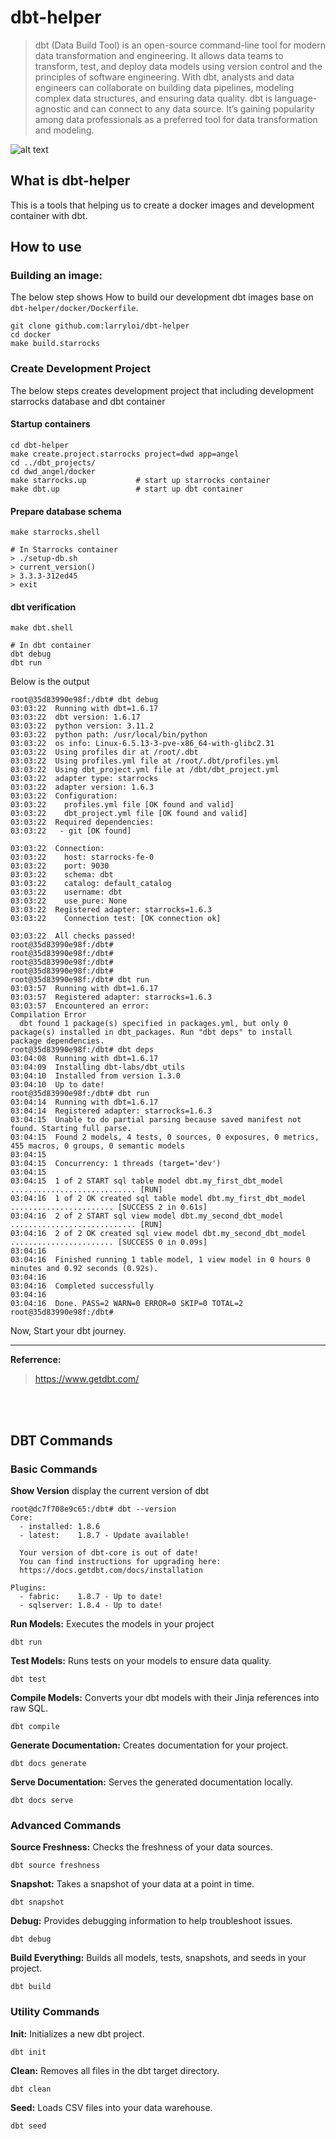 # dbt-helper



> dbt (Data Build Tool) is an open-source command-line tool for modern data transformation and engineering. It allows data teams to transform, test, and deploy data models using version control and the principles of software engineering. With dbt, analysts and data engineers can collaborate on building data pipelines, modeling complex data structures, and ensuring data quality. dbt is language-agnostic and can connect to any data source. It’s gaining popularity among data professionals as a preferred tool for data transformation and modeling.



![alt text](DataPlatform.png?raw=true)



## What is dbt-helper
This is a tools that helping us to create a docker images and development container with dbt. 

## How to use
### Building an image:

The below step shows How to build our development dbt images base on `dbt-helper/docker/Dockerfile`. 
```shell
git clone github.com:larryloi/dbt-helper
cd docker
make build.starrocks
```


### Create Development Project
The below steps creates development project that including development starrocks database and dbt container

#### Startup containers
```shell
cd dbt-helper
make create.project.starrocks project=dwd app=angel
cd ../dbt_projects/
cd dwd_angel/docker
make starrocks.up           # start up starrocks container
make dbt.up                 # start up dbt container

```

#### Prepare database schema
```shell
make starrocks.shell

# In Starrocks container
> ./setup-db.sh
> current_version()
> 3.3.3-312ed45
> exit

```

#### dbt verification
```shell
make dbt.shell

# In dbt container
dbt debug
dbt run
```

Below is the output
```shell
root@35d83990e98f:/dbt# dbt debug
03:03:22  Running with dbt=1.6.17
03:03:22  dbt version: 1.6.17
03:03:22  python version: 3.11.2
03:03:22  python path: /usr/local/bin/python
03:03:22  os info: Linux-6.5.13-3-pve-x86_64-with-glibc2.31
03:03:22  Using profiles dir at /root/.dbt
03:03:22  Using profiles.yml file at /root/.dbt/profiles.yml
03:03:22  Using dbt_project.yml file at /dbt/dbt_project.yml
03:03:22  adapter type: starrocks
03:03:22  adapter version: 1.6.3
03:03:22  Configuration:
03:03:22    profiles.yml file [OK found and valid]
03:03:22    dbt_project.yml file [OK found and valid]
03:03:22  Required dependencies:
03:03:22   - git [OK found]

03:03:22  Connection:
03:03:22    host: starrocks-fe-0
03:03:22    port: 9030
03:03:22    schema: dbt
03:03:22    catalog: default_catalog
03:03:22    username: dbt
03:03:22    use_pure: None
03:03:22  Registered adapter: starrocks=1.6.3
03:03:22    Connection test: [OK connection ok]

03:03:22  All checks passed!
root@35d83990e98f:/dbt#
root@35d83990e98f:/dbt#
root@35d83990e98f:/dbt#
root@35d83990e98f:/dbt#
root@35d83990e98f:/dbt# dbt run
03:03:57  Running with dbt=1.6.17
03:03:57  Registered adapter: starrocks=1.6.3
03:03:57  Encountered an error:
Compilation Error
  dbt found 1 package(s) specified in packages.yml, but only 0 package(s) installed in dbt_packages. Run "dbt deps" to install package dependencies.
root@35d83990e98f:/dbt# dbt deps
03:04:08  Running with dbt=1.6.17
03:04:09  Installing dbt-labs/dbt_utils
03:04:10  Installed from version 1.3.0
03:04:10  Up to date!
root@35d83990e98f:/dbt# dbt run
03:04:14  Running with dbt=1.6.17
03:04:14  Registered adapter: starrocks=1.6.3
03:04:15  Unable to do partial parsing because saved manifest not found. Starting full parse.
03:04:15  Found 2 models, 4 tests, 0 sources, 0 exposures, 0 metrics, 455 macros, 0 groups, 0 semantic models
03:04:15
03:04:15  Concurrency: 1 threads (target='dev')
03:04:15
03:04:15  1 of 2 START sql table model dbt.my_first_dbt_model ............................ [RUN]
03:04:16  1 of 2 OK created sql table model dbt.my_first_dbt_model ....................... [SUCCESS 2 in 0.61s]
03:04:16  2 of 2 START sql view model dbt.my_second_dbt_model ............................ [RUN]
03:04:16  2 of 2 OK created sql view model dbt.my_second_dbt_model ....................... [SUCCESS 0 in 0.09s]
03:04:16
03:04:16  Finished running 1 table model, 1 view model in 0 hours 0 minutes and 0.92 seconds (0.92s).
03:04:16
03:04:16  Completed successfully
03:04:16
03:04:16  Done. PASS=2 WARN=0 ERROR=0 SKIP=0 TOTAL=2
root@35d83990e98f:/dbt#
```

Now, Start your dbt journey.

---
**Referrence:**
> https://www.getdbt.com/


<br><br>
## DBT Commands
### Basic Commands
**Show Version** display the current version of dbt
```shell
root@dc7f708e9c65:/dbt# dbt --version
Core:
  - installed: 1.8.6
  - latest:    1.8.7 - Update available!

  Your version of dbt-core is out of date!
  You can find instructions for upgrading here:
  https://docs.getdbt.com/docs/installation

Plugins:
  - fabric:    1.8.7 - Up to date!
  - sqlserver: 1.8.4 - Up to date!

```

**Run Models:** Executes the models in your project
```shell
dbt run
```

**Test Models:** Runs tests on your models to ensure data quality.
```shell
dbt test
```

**Compile Models:** Converts your dbt models with their Jinja references into raw SQL.
```shell
dbt compile
```

**Generate Documentation:** Creates documentation for your project.
```shell
dbt docs generate
```

**Serve Documentation:** Serves the generated documentation locally.
```shell
dbt docs serve
```

### Advanced Commands
**Source Freshness:** Checks the freshness of your data sources.
```shell
dbt source freshness
```

**Snapshot:** Takes a snapshot of your data at a point in time.
```shell
dbt snapshot
```

**Debug:** Provides debugging information to help troubleshoot issues.
```shell
dbt debug
```

**Build Everything:** Builds all models, tests, snapshots, and seeds in your project.
```shell
dbt build
```

### Utility Commands
**Init:** Initializes a new dbt project.
```shell
dbt init
```

**Clean:** Removes all files in the dbt target directory.
```shell
dbt clean
```

**Seed:** Loads CSV files into your data warehouse.
```shell
dbt seed
```